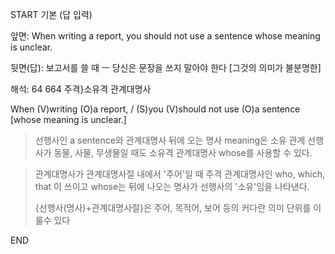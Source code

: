 START
기본 (답 입력)

앞면:
When writing a report, you should not use a sentence whose meaning is unclear.


뒷면(답):
보고서를 쓸 때 ㅡ 당신은 문장을 쓰지 말아야 한다 [그것의 의미가 불분명한]


해석:
64 664 주격}소유격 관계대명사

When (V)writing (O)a report, / (S)you (V)should not use (O)a sentence [whose meaning is unclear.]

> 선행사인 a sentence와 관계대명사 뒤에 오는 명사 meaning은 소유 관계
> 선행사가 동물, 사물, 무생물일 때도 소유격 관계대명사 whose를 사용할 수 있다.



> 관계대명사가 관계대명사절 내에서 '주어'일 때 주격 관계대명사인
> who, which, that 이 쓰이고
> whose는 뒤에 나오는 명사가 선행사의 '소유'임을 나타낸다.
> 
> {선행사(명사)+관계대명사절}은 주어, 목적어, 보어 등의 커다란 의미 단위를
> 이룰수 있다
<!--ID: 1695526223635-->
END